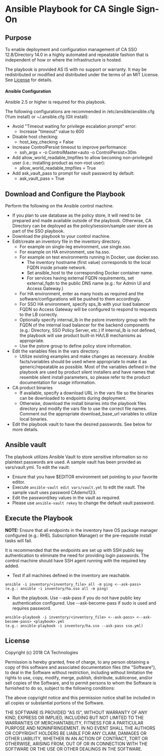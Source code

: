 # Ansible Playbook for CA Single Sign-On

## Purpose

To enable deployment and configuration management of CA SSO 12.8/Directory 14.0 in a highly automated and repeatable fashion that is independent of how or where the infrastructure is hosted. 

The playbook is provided AS IS with no support or warranty.  It may be redistributed or modified and distributed under the terms of an MIT License. See [License](#license) for details.

#### Ansible Configuration

Ansible 2.5 or higher is required for this playbook.

The following configurations are recommended in /etc/ansible/ansible.cfg (Yum install) or ~/.ansible.cfg (Git install):

- Avoid "Timeout waiting for privilege escalation prompt" error:
  - Increase "timeout" value to 600
- Disable host checking:
  - host_key_checking = False
- Increase ControlPersist timeout to improve performance:
  - ssh_args = -o ControlMaster=auto -o ControlPersist=30m
- Add allow_world_readable_tmpfiles to allow becoming non-privileged user (i.e.: installing product as non-root user):
  - allow_world_readable_tmpfiles = True
- Add ask_vault_pass to prompt for vault password by default:
  - ask_vault_pass = True

## Download and Configure the Playbook

Perform the following on the Ansible control machine.

- If you plan to use database as the policy store, it will need to be prepared and made available outside of the playbook. Otherwise, CA Directory can be deployed as the policy/session/sample user store as part of the SSO playbook.
- Download the playbook to your control machine.
- Edit/create an inventory file in the inventory directory.
  - For example on single-leg environment, use single.sso.
  - For example on HA environment, use ha.sso.
  - For example on test environments running in Docker, use docker.sso.
    - The inventory hostname (first value) corresponds to the local FQDN inside private network.
    - Set ansible_host to the corresponding Docker container name.
    - For services having external FQDN requirements, set external_fqdn to the public DNS name (e.g.: for Admin UI and Access Gateway.)
  - For HA environment, enter as many hosts as required and the software/configurations will be pushed to them accordingly.
  - For SSO HA environment, specify sps_lb with your load balancer FQDN so Access Gateway will be configured to respond to requests to the LB correctly.
  - Optionally specify internal_lb in the pstore inventory group with the FQDN of the internal load balancer for the backend components (e.g.: Directory, SSO Policy Server, etc.) If internal_lb is not defined, the playbook will use product built-in HA/LB mechanisms as appropriate.
  - Use the pstore group to define policy store information.
- Edit the variables files in the vars directory.
  - Utilize existing examples and make changes as necessary. Ansible facts/variables should be used where appropriate to make it as generic/repeatable as possible. Most of the variables defined in the playbook are used by product silent installers and have names that resemble silent install parameters, so please refer to the product documentation for usage information.
- CA product binaries
  - If available, specify a download URL in the vars file so the binaries can be downloaded to endpoints during deployment.
  - Otherwise, download the install binaries into the playbook files directory and modify the vars file to use the correct file names. Comment out the appropriate download_base_url variables to utilize local binaries.
- Edit the playbook vault to have the desired passwords. See below for more details.

## Ansible vault

The playbook utilizes Ansible Vault to store sensitive information so no plaintext passwords are used. A sample vault has been provided as vars/vault.yml. To edit the vault:
- Ensure that you have $EDITOR environment set pointing to your favorite editor.
- Execute `ansible-vault edit vars/vault.yml` to edit the vault. The sample vault uses password CAdemo123.
- Edit the password/key values in the vault as required.
- Please use `ansible-vault rekey` to change the default vault password.

## Execute the Playbook

**NOTE:** Ensure that all endpoints in the inventory have OS package manager configured (e.g.: RHEL Subscription Manager) or the pre-requisite install tasks will fail.

It is recommended that the endpoints are set up with SSH public key authentication to eliminate the need for providing login passwords. The control machine should have SSH agent running with the required key added.

- Test if all machines defined in the inventory are reachable.
```
ansible -i inventory/<inventory_file> all -m ping <--ask-pass>
(e.g.: ansible -i inventory/ha.sso all -m ping)
```
- Run the playbook. Use --ask-pass if you do not have public key authentication configured. Use --ask-become-pass if sudo is used and requires password.
```
ansible-playbook -i inventory/<inventory_file> <--ask-pass> <--ask-become-pass> <playbook>.yml
(e.g.: ansible-playbook -i inventory/ha.sso --ask-pass sso.yml)
```

## License

Copyright (c) 2018 CA Technologies

Permission is hereby granted, free of charge, to any person obtaining a copy of this software and associated documentation files (the "Software"), to deal in the Software without restriction, including without limitation the rights to use, copy, modify, merge, publish, distribute, sublicense, and/or sell copies of the Software, and to permit persons to whom the Software is furnished to do so, subject to the following conditions:

The above copyright notice and this permission notice shall be included in all copies or substantial portions of the Software.

THE SOFTWARE IS PROVIDED "AS IS", WITHOUT WARRANTY OF ANY KIND, EXPRESS OR IMPLIED, INCLUDING BUT NOT LIMITED TO THE WARRANTIES OF MERCHANTABILITY, FITNESS FOR A PARTICULAR PURPOSE AND NONINFRINGEMENT. IN NO EVENT SHALL THE AUTHORS OR COPYRIGHT HOLDERS BE LIABLE FOR ANY CLAIM, DAMAGES OR OTHER LIABILITY, WHETHER IN AN ACTION OF CONTRACT, TORT OR OTHERWISE, ARISING FROM, OUT OF OR IN CONNECTION WITH THE SOFTWARE OR THE USE OR OTHER DEALINGS IN THE SOFTWARE.
